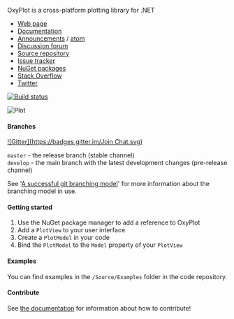 OxyPlot is a cross-platform plotting library for .NET

- [Web page](http://oxyplot.org)  
- [Documentation](http://oxyplot.org/documentation)
- [Announcements](http://oxyplot.org/announcements) / [atom](http://oxyplot.org/atom.xml)
- [Discussion forum](http://discussion.oxyplot.org)
- [Source repository](http://github.com/oxyplot/oxyplot)
- [Issue tracker](http://github.com/oxyplot/oxyplot/issues)
- [NuGet packages](http://www.nuget.org/packages?q=oxyplot)
- [Stack Overflow](http://stackoverflow.com/questions/tagged/oxyplot)
- [Twitter](https://twitter.com/hashtag/oxyplot)

[![Build status](https://ci.appveyor.com/api/projects/status/mlaqnruo6ic3oe60)](https://ci.appveyor.com/project/objorke/oxyplot)

![Plot](http://oxyplot.org/public/images/normal-distributions.png)

#### Branches
[![Gitter](https://badges.gitter.im/Join Chat.svg)](https://gitter.im/oxyplot/oxyplot?utm_source=badge&utm_medium=badge&utm_campaign=pr-badge&utm_content=badge)

`master` - the release branch (stable channel)  
`develop` -  the main branch with the latest development changes (pre-release channel)

See '[A successful git branching model](http://nvie.com/posts/a-successful-git-branching-model/)' for more information about the branching model in use.

#### Getting started

1. Use the NuGet package manager to add a reference to OxyPlot
2. Add a `PlotView` to your user interface
3. Create a `PlotModel` in your code
4. Bind the `PlotModel` to the `Model` property of your `PlotView`

#### Examples

You can find examples in the `/Source/Examples` folder in the code repository.

#### Contribute

See [the documentation](http://oxyplot.org/documentation/contributions) for information about how to contribute!
